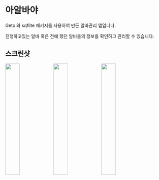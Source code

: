 
# 아알바야
Getx 와 sqflite 패키지를 사용하여 만든 알바관리 앱입니다.

진행하고있는 알바 혹은 전에 했던 알바들의 정보를 확인하고 관리할 수 있습니다.

## 스크린샷
<img src= https://user-images.githubusercontent.com/85559690/176369959-2d7c453d-796c-4f0f-b807-b25c95a208ef.png width="30%"><img src=https://user-images.githubusercontent.com/85559690/176369965-28d67c7c-fa4c-42c3-9361-8142a71df361.png width="30%"><img src=https://user-images.githubusercontent.com/85559690/176369968-36cc656e-8beb-43cc-9719-104f65841d53.png width="30%">

